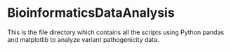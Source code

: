 # BioinformaticsDataAnalysis
This is the file directory which contains all the scripts using Python pandas and matplotlib to analyze variant pathogenicity data. 
